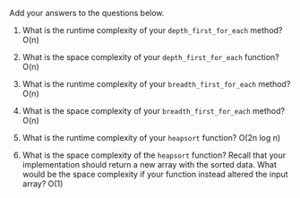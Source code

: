 Add your answers to the questions below.

1. What is the runtime complexity of your `depth_first_for_each` method?
    O(n)
2. What is the space complexity of your `depth_first_for_each` function?
    O(n)
3. What is the runtime complexity of your `breadth_first_for_each` method?
    O(n)
4. What is the space complexity of your `breadth_first_for_each` method?
    O(n)
5. What is the runtime complexity of your `heapsort` function?
    O(2n log n)

6. What is the space complexity of the `heapsort` function? Recall that your implementation should return a new array with the sorted data. What would be the space complexity if your function instead altered the input array?
    O(1)